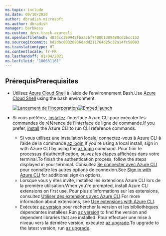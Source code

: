 ```yaml
---
ms.topic: include
ms.date: 09/10/2020
author: dbradish-microsoft
ms.author: dbradish
manager: barbkess
ms.custom: devx-track-azurecli
ms.openlocfilehash: 4835cc399942fba3cbf7408b1309480cd2bcc152
ms.sourcegitcommit: bd2dbc80328936dadd211764d25c32a14fc58083
ms.translationtype: HT
ms.contentlocale: fr-FR
ms.lasthandoff: 01/04/2021
ms.locfileid: "100631161"
---
```

## <a name="prerequisites"></a><span data-ttu-id="b28cb-101">Prérequis</span><span class="sxs-lookup"><span data-stu-id="b28cb-101">Prerequisites</span></span>

- <span data-ttu-id="b28cb-102">Utilisez [Azure Cloud Shell](/azure/cloud-shell/quickstart) à l’aide de l’environnement Bash.</span><span class="sxs-lookup"><span data-stu-id="b28cb-102">Use [Azure Cloud Shell](/azure/cloud-shell/quickstart) using the bash environment.</span></span>

   <span data-ttu-id="b28cb-103">[![Lancement de l’incorporation](https://shell.azure.com/images/launchcloudshell.png "Lancement d’Azure Cloud Shell")](https://shell.azure.com)</span><span class="sxs-lookup"><span data-stu-id="b28cb-103">[![Embed launch](https://shell.azure.com/images/launchcloudshell.png "Launch Azure Cloud Shell")](https://shell.azure.com)</span></span>   
- <span data-ttu-id="b28cb-104">Si vous préférez, [installez](../install-azure-cli.md) l’interface Azure CLI pour exécuter les commandes de référence de l’interface de ligne de commande.</span><span class="sxs-lookup"><span data-stu-id="b28cb-104">If you prefer, [install](../install-azure-cli.md) the Azure CLI to run CLI reference commands.</span></span>
   - <span data-ttu-id="b28cb-105">Si vous utilisez une installation locale, connectez-vous à Azure CLI à l’aide de la commande [az login](/cli/azure/reference-index#az_login).</span><span class="sxs-lookup"><span data-stu-id="b28cb-105">If you're using a local install, sign in with Azure CLI by using the [az login](/cli/azure/reference-index#az_login) command.</span></span>  <span data-ttu-id="b28cb-106">Pour finir le processus d’authentification, suivez les étapes affichées dans votre terminal.</span><span class="sxs-lookup"><span data-stu-id="b28cb-106">To finish the authentication process, follow the steps displayed in your terminal.</span></span>  <span data-ttu-id="b28cb-107">Consultez [Se connecter avec Azure CLI](../authenticate-azure-cli.md) pour connaître les autres options de connexion.</span><span class="sxs-lookup"><span data-stu-id="b28cb-107">See [Sign in with Azure CLI](../authenticate-azure-cli.md) for additional sign-in options.</span></span>
  - <span data-ttu-id="b28cb-108">Lorsque vous y êtes invité, installez les extensions Azure CLI lors de la première utilisation.</span><span class="sxs-lookup"><span data-stu-id="b28cb-108">When you're prompted, install Azure CLI extensions on first use.</span></span>  <span data-ttu-id="b28cb-109">Pour plus d’informations sur les extensions, consultez [Utiliser des extensions avec Azure CLI](../azure-cli-extensions-overview.md).</span><span class="sxs-lookup"><span data-stu-id="b28cb-109">For more information about extensions, see [Use extensions with Azure CLI](../azure-cli-extensions-overview.md).</span></span>
  - <span data-ttu-id="b28cb-110">Exécutez [az version](/cli/azure/reference-index#az_version) pour rechercher la version et les bibliothèques dépendantes installées.</span><span class="sxs-lookup"><span data-stu-id="b28cb-110">Run [az version](/cli/azure/reference-index#az_version) to find the version and dependent libraries that are installed.</span></span> <span data-ttu-id="b28cb-111">Pour effectuer une mise à niveau vers la dernière version, exécutez [az upgrade](/cli/azure/reference-index#az_upgrade).</span><span class="sxs-lookup"><span data-stu-id="b28cb-111">To upgrade to the latest version, run [az upgrade](/cli/azure/reference-index#az_upgrade).</span></span>
